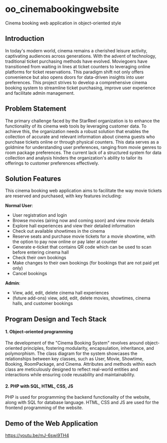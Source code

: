 # oo_cinemabookingwebsite
Cinema booking web application in object-oriented style

## Introduction
In today's modern world, cinema remains a cherished leisure activity, captivating audiences across generations. With the advent of technology, traditional ticket purchasing methods have evolved. Moviegoers have transitioned from waiting in lines at ticket counters to leveraging online platforms for ticket reservations. This paradigm shift not only offers convenience but also opens doors for data-driven insights into user preferences. This project strives to develop a comprehensive cinema booking system to streamline ticket purchasing, improve user experience and facilitate admin management.

## Problem Statement
The primary challenge faced by the StarReel organization is to enhance the functionality of its cinema web tools by leveraging customer data. To achieve this, the organization needs a robust solution that enables the collection of accurate and relevant information about cinema guests who purchase tickets online or through physical counters. This data serves as a goldmine for understanding user preferences, ranging from movie genres to room package preferences. The current lack of a structured system for data collection and analysis hinders the organization's ability to tailor its offerings to customer preferences effectively.


## Solution Features
This cinema booking web application aims to facilitate the way movie tickets are reserved and purchased, with key features including:

**Normal User**:
- User registration and login
- Browse movies (airing now and coming soon) and view movie details
- Explore hall experiences and view their detailed information
- Check out available showtimes in the cinema
- Reserve seats and purchase movie tickets for a movie showtime, with the option to pay now online or pay later at counter
- Generate e-ticket that contains QR code which can be used to scan before entering cinema hall
- Check their own bookings
- Make changes to their own bookings (for bookings that are not paid yet only)
- Cancel bookings

**Admin**:
- View, add, edit, delete cinema hall experiences
- (future add-ons) view, add, edit, delete movies, showtimes, cinema halls, and customer bookings


## Program Design and Tech Stack
#### 1. Object-oriented programming
The development of the "Cinema Booking System" revolves around object-oriented principles, fostering modularity, encapsulation, inheritance, and polymorphism. The class diagram for the system showcases the relationships between key classes, such as User, Movie, Showtime, Booking, RoomPackage, and Cinema. Attributes and methods within each class are meticulously designed to reflect real-world entities and interactions while ensuring code reusability and maintainability.

#### 2. PHP with SQL, HTML, CSS, JS
PHP is used for programming the backend functionality of the website, along with SQL for database language. HTML, CSS and JS are used for the frontend programming of the website.


## Demo of the Web Application
https://youtu.be/mJ-6swi9TH4

